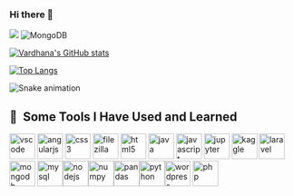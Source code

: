 ### Hi there 👋

![](https://komarev.com/ghpvc/?username=Svhaa404)
![MongoDB](https://img.shields.io/badge/MongoDB-%234ea94b.svg?style=for-the-badge&logo=mongodb&logoColor=white)

[![Vardhana's GitHub stats](https://github-readme-stats.vercel.app/api?username=Svhaa404&show_icons=true&theme=radical)](https://github.com/Svhaa404/github-readme-stats)

[![Top Langs](https://github-readme-stats.vercel.app/api/top-langs/?username=Svhaa404&layout=compact)](https://github.com/Svhaa404/github-readme-stats)

![Snake animation](https://github.com/Svhaa404/Svhaa404/blob/output/github-contribution-grid-snake.svg)

<h2> 🚀 &nbsp;Some Tools I Have Used and Learned</h2>
<p align="left">
<img src="https://cdn.jsdelivr.net/gh/devicons/devicon/icons/vscode/vscode-original.svg" alt="vscode" width="45" height="45"/>
<img src="https://cdn.jsdelivr.net/gh/devicons/devicon/icons/angularjs/angularjs-original.svg" alt="angularjs" width="45" height="45"/>
<img src="https://cdn.jsdelivr.net/gh/devicons/devicon/icons/css3/css3-original.svg" alt="css3" width="45" height="45"/>
<img src="https://cdn.jsdelivr.net/gh/devicons/devicon/icons/filezilla/filezilla-original.svg" alt="filezilla" width="45" height="45"/>
<img src="https://cdn.jsdelivr.net/gh/devicons/devicon/icons/html5/html5-original.svg" alt="html5" width="45" height="45"/>
<img src="https://cdn.jsdelivr.net/gh/devicons/devicon/icons/java/java-original.svg" alt="java" width="45" height="45"/>

<img src="https://cdn.jsdelivr.net/gh/devicons/devicon/icons/javascript/javascript-original.svg" alt="javascript" width="45" height="45"/>
  <img src="https://cdn.jsdelivr.net/gh/devicons/devicon/icons/jupyter/jupyter-original.svg" alt="jupyter" width="45" height="45"/>
<img src="https://cdn.jsdelivr.net/gh/devicons/devicon/icons/kaggle/kaggle-original.svg" alt="kaggle" width="45" height="45"/>
<img src="https://cdn.jsdelivr.net/gh/devicons/devicon/icons/laravel/laravel-original.svg" alt="laravel" width="45" height="45"/>
<img src="https://cdn.jsdelivr.net/gh/devicons/devicon/icons/mongodb/mongodb-original.svg" alt="mongodb" width="45" height="45"/>
 <img src="https://cdn.jsdelivr.net/gh/devicons/devicon/icons/mysql/mysql-original.svg" alt="mysql" width="45" height="45"/><img src="https://cdn.jsdelivr.net/gh/devicons/devicon/icons/nodejs/nodejs-original.svg" alt="nodejs" width="45" height="45"/><img src="https://cdn.jsdelivr.net/gh/devicons/devicon/icons/numpy/numpy-original.svg" alt="numpy" width="45" height="45"/><img src="https://cdn.jsdelivr.net/gh/devicons/devicon/icons/pandas/pandas-original.svg" alt="pandas" width="45" height="45"/><img src="https://cdn.jsdelivr.net/gh/devicons/devicon/icons/python/python-original.svg" alt="python" width="45" height="45"/><img src="https://cdn.jsdelivr.net/gh/devicons/devicon/icons/wordpress/wordpress-original.svg" alt="wordpress" width="45" height="45"/>

<img src="https://cdn.jsdelivr.net/gh/devicons/devicon/icons/php/php-original.svg" alt="php" width="45" height="45"/>
</p>

<!--
**Svhaa404/Svhaa404** is a ✨ _special_ ✨ repository because its `README.md` (this file) appears on your GitHub profile.

Here are some ideas to get you started:

- 🔭 I’m currently working on ...
- 🌱 I’m currently learning ...
- 👯 I’m looking to collaborate on ...
- 🤔 I’m looking for help with ...
- 💬 Ask me about ...
- 📫 How to reach me: ...
- 😄 Pronouns: ...
- ⚡ Fun fact: ...
-->
